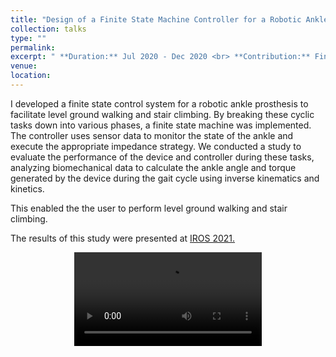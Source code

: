 ```yaml
---
title: "Design of a Finite State Machine Controller for a Robotic Ankle Prosthesis."
collection: talks
type: ""
permalink: 
excerpt: " **Duration:** Jul 2020 - Dec 2020 <br> **Contribution:** Finite State Control, Control theory, Biomechanics analysis, Setting up a real-time control system and Design of Experiment." 
venue:  
location: 
---
```



I developed a finite state control system for a robotic ankle prosthesis to facilitate level ground walking and stair climbing. By breaking these cyclic tasks down into various phases, a finite state machine was implemented. The controller uses sensor data to monitor the state of the ankle and execute the appropriate impedance strategy. We conducted a study to evaluate the performance of the device and controller during these tasks, analyzing biomechanical data to calculate the ankle angle and torque generated by the device during the gait cycle using inverse kinematics and kinetics.

This enabled the the user to perform level ground walking and stair climbing. 

The results of this study were presented at [IROS 2021.](https://cshah96.github.io/ChinmayShah.github.io//publications/1-Paper/)

<div align="center">
<video controls>
  <source src="http://cshah96.github.io/ChinmayShah.github.io/images/IROS_FINAL_VIDEO.mp4" type="video/mp4">
  Your browser does not support the video tag.
</video>
</div>

